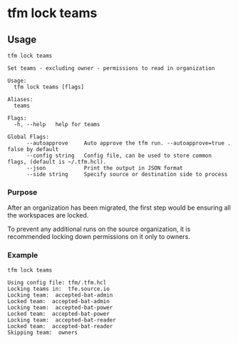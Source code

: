 # tfm lock teams

## Usage

`tfm lock teams`

```
Set teams - excluding owner - permissions to read in organization

Usage:
  tfm lock teams [flags]

Aliases:
  teams

Flags:
  -h, --help   help for teams

Global Flags:
      --autoapprove     Auto approve the tfm run. --autoapprove=true . false by default
      --config string   Config file, can be used to store common flags, (default is ~/.tfm.hcl).
      --json            Print the output in JSON format
      --side string     Specify source or destination side to process
```

### Purpose

After an organization has been migrated, the first step would be ensuring all the workspaces are locked. 

To prevent any additional runs on the source organization, it is recommended locking down permissions on it only to owners. 

### Example

```
tfm lock teams

Using config file: tfm/.tfm.hcl
Locking teams in:  tfe.source.io
Locking team:  accepted-bat-admin
Locked team:  accepted-bat-admin
Locking team:  accepted-bat-power
Locked team:  accepted-bat-power
Locking team:  accepted-bat-reader
Locked team:  accepted-bat-reader
Skipping team:  owners
```
